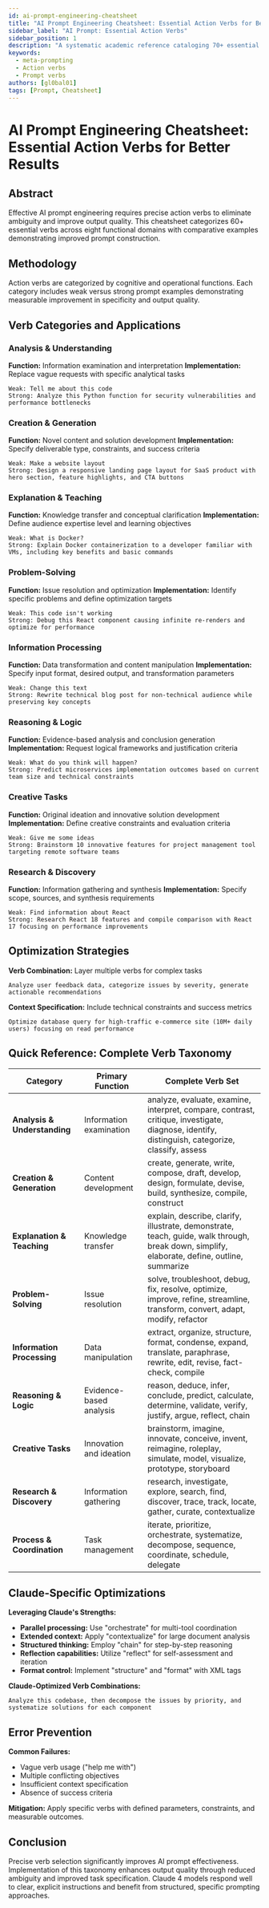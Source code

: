 ```yaml
---
id: ai-prompt-engineering-cheatsheet
title: "AI Prompt Engineering Cheatsheet: Essential Action Verbs for Better Results"
sidebar_label: "AI Prompt: Essential Action Verbs"
sidebar_position: 1
description: "A systematic academic reference cataloging 70+ essential action verbs across eight functional categories for precision prompt engineering. Provides taxonomic classification, comparative examples, and Claude-specific optimization strategies to eliminate ambiguity and improve AI output quality through precise verb selection"
keywords:
  - meta-prompting
  - Action verbs
  - Prompt verbs
authors: [gl0bal01]
tags: [Prompt, Cheatsheet]
---
```



# AI Prompt Engineering Cheatsheet: Essential Action Verbs for Better Results

## Abstract

Effective AI prompt engineering requires precise action verbs to eliminate ambiguity and improve output quality. This cheatsheet categorizes 60+ essential verbs across eight functional domains with comparative examples demonstrating improved prompt construction.

## Methodology

Action verbs are categorized by cognitive and operational functions. Each category includes weak versus strong prompt examples demonstrating measurable improvement in specificity and output quality.

## Verb Categories and Applications

### Analysis & Understanding
**Function:** Information examination and interpretation
**Implementation:** Replace vague requests with specific analytical tasks

```
Weak: Tell me about this code
Strong: Analyze this Python function for security vulnerabilities and performance bottlenecks
```

### Creation & Generation  
**Function:** Novel content and solution development
**Implementation:** Specify deliverable type, constraints, and success criteria

```
Weak: Make a website layout
Strong: Design a responsive landing page layout for SaaS product with hero section, feature highlights, and CTA buttons
```

### Explanation & Teaching
**Function:** Knowledge transfer and conceptual clarification
**Implementation:** Define audience expertise level and learning objectives

```
Weak: What is Docker?
Strong: Explain Docker containerization to a developer familiar with VMs, including key benefits and basic commands
```

### Problem-Solving
**Function:** Issue resolution and optimization
**Implementation:** Identify specific problems and define optimization targets

```
Weak: This code isn't working
Strong: Debug this React component causing infinite re-renders and optimize for performance
```

### Information Processing
**Function:** Data transformation and content manipulation
**Implementation:** Specify input format, desired output, and transformation parameters

```
Weak: Change this text
Strong: Rewrite technical blog post for non-technical audience while preserving key concepts
```

### Reasoning & Logic
**Function:** Evidence-based analysis and conclusion generation
**Implementation:** Request logical frameworks and justification criteria

```
Weak: What do you think will happen?
Strong: Predict microservices implementation outcomes based on current team size and technical constraints
```

### Creative Tasks
**Function:** Original ideation and innovative solution development
**Implementation:** Define creative constraints and evaluation criteria

```
Weak: Give me some ideas
Strong: Brainstorm 10 innovative features for project management tool targeting remote software teams
```

### Research & Discovery
**Function:** Information gathering and synthesis
**Implementation:** Specify scope, sources, and synthesis requirements

```
Weak: Find information about React
Strong: Research React 18 features and compile comparison with React 17 focusing on performance improvements
```

## Optimization Strategies

**Verb Combination:** Layer multiple verbs for complex tasks
```
Analyze user feedback data, categorize issues by severity, generate actionable recommendations
```

**Context Specification:** Include technical constraints and success metrics
```
Optimize database query for high-traffic e-commerce site (10M+ daily users) focusing on read performance
```

## Quick Reference: Complete Verb Taxonomy

| Category | Primary Function | Complete Verb Set |
|----------|------------------|-------------------|
| **Analysis & Understanding** | Information examination | analyze, evaluate, examine, interpret, compare, contrast, critique, investigate, diagnose, identify, distinguish, categorize, classify, assess |
| **Creation & Generation** | Content development | create, generate, write, compose, draft, develop, design, formulate, devise, build, synthesize, compile, construct |
| **Explanation & Teaching** | Knowledge transfer | explain, describe, clarify, illustrate, demonstrate, teach, guide, walk through, break down, simplify, elaborate, define, outline, summarize |
| **Problem-Solving** | Issue resolution | solve, troubleshoot, debug, fix, resolve, optimize, improve, refine, streamline, transform, convert, adapt, modify, refactor |
| **Information Processing** | Data manipulation | extract, organize, structure, format, condense, expand, translate, paraphrase, rewrite, edit, revise, fact-check, compile |
| **Reasoning & Logic** | Evidence-based analysis | reason, deduce, infer, conclude, predict, calculate, determine, validate, verify, justify, argue, reflect, chain |
| **Creative Tasks** | Innovation and ideation | brainstorm, imagine, innovate, conceive, invent, reimagine, roleplay, simulate, model, visualize, prototype, storyboard |
| **Research & Discovery** | Information gathering | research, investigate, explore, search, find, discover, trace, track, locate, gather, curate, contextualize |
| **Process & Coordination** | Task management | iterate, prioritize, orchestrate, systematize, decompose, sequence, coordinate, schedule, delegate |

## Claude-Specific Optimizations

**Leveraging Claude's Strengths:**
- **Parallel processing:** Use "orchestrate" for multi-tool coordination
- **Extended context:** Apply "contextualize" for large document analysis  
- **Structured thinking:** Employ "chain" for step-by-step reasoning
- **Reflection capabilities:** Utilize "reflect" for self-assessment and iteration
- **Format control:** Implement "structure" and "format" with XML tags

**Claude-Optimized Verb Combinations:**
```
Analyze this codebase, then decompose the issues by priority, and systematize solutions for each component
```

## Error Prevention

**Common Failures:**
- Vague verb usage ("help me with")
- Multiple conflicting objectives
- Insufficient context specification
- Absence of success criteria

**Mitigation:** Apply specific verbs with defined parameters, constraints, and measurable outcomes.

## Conclusion

Precise verb selection significantly improves AI prompt effectiveness. Implementation of this taxonomy enhances output quality through reduced ambiguity and improved task specification. Claude 4 models respond well to clear, explicit instructions and benefit from structured, specific prompting approaches.